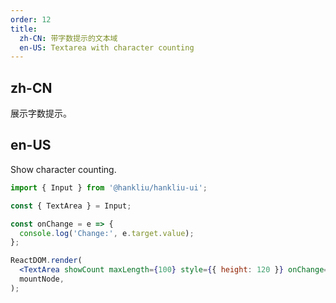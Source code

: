 ```yaml
---
order: 12
title:
  zh-CN: 带字数提示的文本域
  en-US: Textarea with character counting
---
```


## zh-CN

展示字数提示。

## en-US

Show character counting.

```jsx
import { Input } from '@hankliu/hankliu-ui';

const { TextArea } = Input;

const onChange = e => {
  console.log('Change:', e.target.value);
};

ReactDOM.render(
  <TextArea showCount maxLength={100} style={{ height: 120 }} onChange={onChange} />,
  mountNode,
);
```
